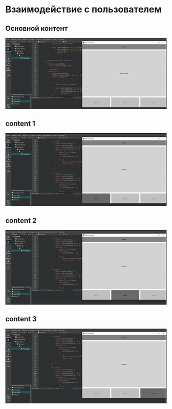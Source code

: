 # Взаимодействие с пользователем 

## Основной контент
![Alt text](images/main.png)
## content 1 
![Alt text](images/1.png)
## content 2 
![Alt text](images/2.png)
## content 3 
![Alt text](images/3.png)




